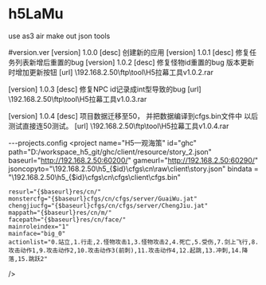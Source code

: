 # h5LaMu
use as3 air make out json tools

#version.ver
[version]
1.0.0
[desc]
创建新的应用
[version]
1.0.1
[desc]
修复任务列表新增后重置的bug
[version]
1.0.2
[desc]
修复怪物id重置的bug
版本更新时增加更新按钮
[url]
\\192.168.2.50\ftp\tool\H5拉幕工具v1.0.2.rar

[version]
1.0.3
[desc]
修复NPC id记录成int型导致的bug
[url]
\\192.168.2.50\ftp\tool\H5拉幕工具v1.0.3.rar



[version]
1.0.4
[desc]
项目数据迁移至50， 并把数据编译到cfgs.bin文件中
以后测试直接连50测试。
[url]
\\192.168.2.50\ftp\tool\H5拉幕工具v1.0.4.rar



---projects.config
<config>
<project 
	name="H5—观海策"
	id="ghc"
	path="D:/workspace_h5_git/ghc/client/resource/story_2.json"
	baseurl="http://192.168.2.50:60200/"
	gameurl="http://192.168.2.50:60290/"
	jsoncopyto="\\192.168.2.50\h5_{$id}\cfgs\cn\raw\client\story.json"
	bindata = "\\192.168.2.50\h5_{$id}\cfgs\cn\cfgs\client\cfgs.bin"
	
	resurl="{$baseurl}res/cn/"
	monstercfg="{$baseurl}cfgs/cn/cfgs/server/GuaiWu.jat"
	chengjiucfg="{$baseurl}cfgs/cn/cfgs/server/ChengJiu.jat"
	mappath="{$baseurl}res/cn/m/"
	facepath="{$baseurl}res/cn/face/"
	mainroleindex="1"
	mainface="big_0"
	actionlist="0.站立,1.行走,2.怪物攻击1,3.怪物攻击2,4.死亡,5.受伤,7.剑上飞行,8.攻击动作1,9.攻击动作2,10.攻击动作3(前刺),11.攻击动作4,12.起跳,13.冲刺,14.降落,15.跳跃2"
/>

</config>
